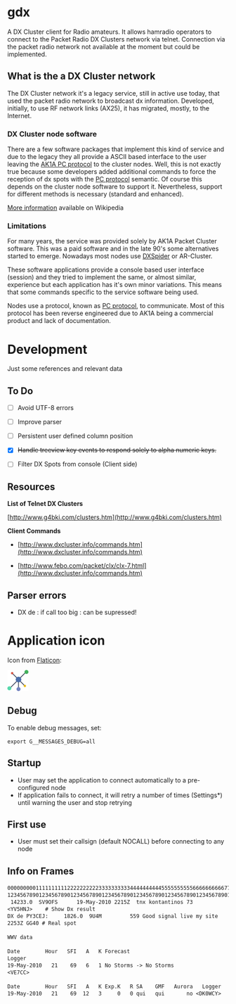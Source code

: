 # gdx

A DX Cluster client for Radio amateurs. It allows hamradio operators to connect to the Packet Radio DX Clusters network via telnet. Connection via the packet radio network not available at the moment but could be implemented.

## What is the a DX Cluster network

The DX Cluster network it's a legacy service, still in active use today, that used the packet radio network to broadcast dx information. Developed, initially, to use RF network links (AX25), it has migrated, mostly, to the Internet.

### DX Cluster node software
There are a few software packages that implement this kind of service and due to the legacy they all provide a ASCII based interface to the user leaving the [AK1A PC protocol](http://www.dxcluster.org/tech/pcprot.html) to the cluster nodes. Well, this is not exactly true because some developers added additional commands to force the reception of dx spots with the [PC protocol](http://www.dxcluster.org/tech/pcprot.html) semantic. Of course this depends on the cluster node software to support it. Nevertheless, support for different methods is necessary (standard and enhanced).

[More information](https://en.wikipedia.org/wiki/DX_cluster) available on Wikipedia

### Limitations

For many years, the service was provided solely by AK1A Packet Cluster software. This was a paid software and in the late 90's some alternatives started to emerge. Nowadays most nodes use [DXSpider](http://www.dxcluster.org/main/) or AR-Cluster.

These software applications provide a console based user interface (session) and they tried to implement the same, or almost similar, experience but each application has it's own minor variations. This means that some commands specific to the service software being used.

Nodes use a protocol, known as [PC protocol](http://www.dxcluster.org/tech/pcprot.html), to communicate. Most of this protocol has been reverse engineered due to AK1A being a commercial product and lack of documentation.

# Development

Just some references and relevant data

## To Do

- [ ] Avoid UTF-8 errors

- [ ] Improve parser

- [ ] Persistent user defined column position

- [x] ~~Handle treeview key events to respond solely to alpha numeric keys.~~

- [ ] Filter DX Spots from console (Client side)

## Resources

**List of Telnet DX Clusters**

[http://www.g4bki.com/clusters.htm](http://www.g4bki.com/clusters.htm)

**Client Commands**

* [http://www.dxcluster.info/commands.htm](http://www.dxcluster.info/commands.htm)

* [http://www.febo.com/packet/clx/clx-7.html](http://www.dxcluster.info/commands.htm)


## Parser errors
- DX de <CALLSIGN>: if call too big : can be supressed!

# Application icon
Icon from [Flaticon](http://www.flaticon.com):

[![AppIcon](/data/icons/hicolor/48x48/apps/org.ampr.ct1enq.gdx.png "Application icon")](https://www.flaticon.com/free-icon/network_148800#term=network&page=1&position=33)

## Debug

To enable debug messages, set:

    export G__MESSAGES_DEBUG=all

## Startup

* User may set the application to connect automatically to a pre-configured node
* If application fails to connect, it will retry a number of times (Settings*) until warning the user and stop retrying

## First use

* User must set their callsign (default NOCALL) before connecting to any node

## Info on Frames

	00000000011111111112222222222333333333344444444445555555555666666666677777777778
	12345678901234567890123456789012345678901234567890123456789012345678901234567890
	 14233.0  SV9OFS      19-May-2010 2215Z  tnx kontantinos 73          <YV5HNJ>    # Show Dx result
	DX de PY3CEJ:     1826.0  9U4M         559 Good signal live my site   2253Z GG40 # Real spot

    WWV data

	Date        Hour   SFI   A   K Forecast                               Logger
	19-May-2010   21    69   6   1 No Storms -> No Storms                <VE7CC>

	Date        Hour   SFI   A   K Exp.K   R SA    GMF   Aurora   Logger
	19-May-2010   21    69  12   3     0   0 qui   qui       no <DK0WCY>


